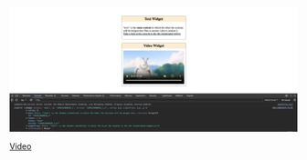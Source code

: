 

![](apps/widget-ui/src/assets/example.png)


[Video](apps%2Fwidget-ui%2Fsrc%2Fassets%2FScreen%20Recording%202023-11-09%20at%2014.40.30.mov)
